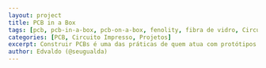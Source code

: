```yaml
---
layout: project
title: PCB in a Box
tags: [pcb, pcb-in-a-box, pcb-on-a-box, fenolity, fibra de vidro, Circuito Impresso, Projetos]
categories: [PCB, Circuito Impresso, Projetos]
excerpt: Construir PCBs é uma das práticas de quem atua com protótipos em eletronica, principalmente com Arduino, veja neste projeto como construir uma base de insolação para o metodo SilkScreen de confeção de PCBs
author: Edvaldo (@seugualda)
---
```

